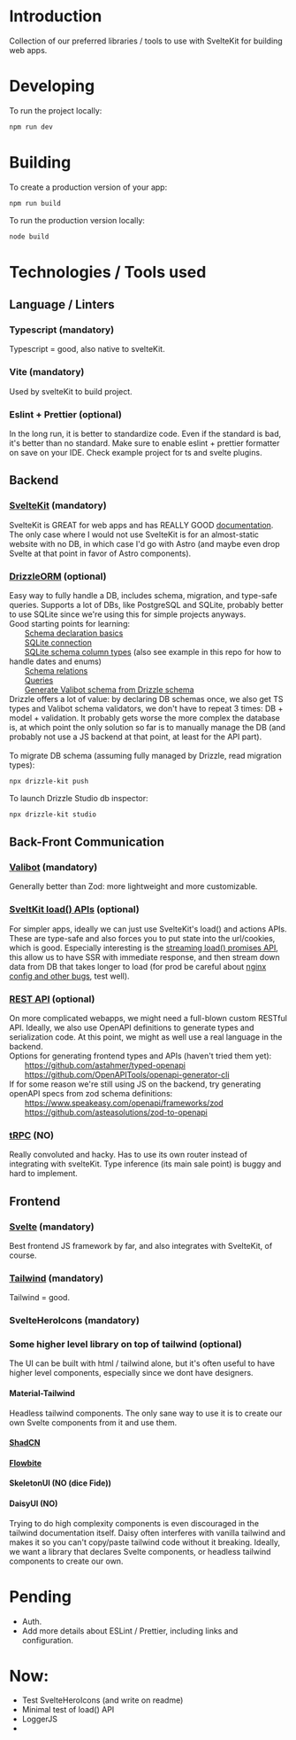 # Introduction

Collection of our preferred libraries / tools to use with SvelteKit for building web apps.


# Developing

To run the project locally:
```bash
npm run dev
```


# Building

To create a production version of your app:

```bash
npm run build
```
To run the production version locally:
```bash
node build
```


# Technologies / Tools used


## Language / Linters

### Typescript (mandatory)
Typescript = good, also native to svelteKit.

### Vite (mandatory)
Used by svelteKit to build project.

### Eslint + Prettier (optional)
In the long run, it is better to standardize code. Even if the standard is bad, it's better than no standard. Make sure to enable eslint + prettier formatter on save on your IDE. Check example project for ts and svelte plugins.


## Backend

### [SvelteKit](https://svelte.dev/docs/kit/introduction) (mandatory)
SvelteKit is GREAT for web apps and has REALLY GOOD [documentation](https://svelte.dev/docs/kit/introduction). The only case where I would not use SvelteKit is for an almost-static website with no DB, in which case I'd go with Astro (and maybe even drop Svelte at that point in favor of Astro components). 

### [DrizzleORM](https://orm.drizzle.team/) (optional)
Easy way to fully handle a DB, includes schema, migration, and type-safe queries.
Supports a lot of DBs, like PostgreSQL and SQLite, probably better to use SQLite since we're using this for simple projects anyways.
<br>Good starting points for learning:
<br>  [Schema declaration basics](https://orm.drizzle.team/docs/sql-schema-declaration)
<br>  [SQLite connection](https://orm.drizzle.team/docs/get-started-sqlite)
<br>  [SQLite schema column types](https://orm.drizzle.team/docs/column-types/sqlite) (also see example in this repo for how to handle dates and enums)
<br>  [Schema relations](https://orm.drizzle.team/docs/relations)
<br>  [Queries](https://orm.drizzle.team/docs/rqb)
<br>  [Generate Valibot schema from Drizzle schema](https://orm.drizzle.team/docs/valibot)
<br>Drizzle offers a lot of value: by declaring DB schemas once, we also get TS types and Valibot schema validators, we don't have to repeat 3 times: DB + model + validation.
It probably gets worse the more complex the database is, at which point the only solution so far is to manually manage the DB (and probably not use a JS backend at that point, at least for the API part).
<br><br>To migrate DB schema (assuming fully managed by Drizzle, read migration types):
```bash
npx drizzle-kit push
```
To launch Drizzle Studio db inspector:
```bash
npx drizzle-kit studio
```

## Back-Front Communication

### [Valibot](https://valibot.dev/) (mandatory)
Generally better than Zod: more lightweight and more customizable.

### [SveltKit load() APIs](https://svelte.dev/docs/kit/load) (optional)
For simpler apps, ideally we can just use SvelteKit's load() and actions APIs. 
These are type-safe and also forces you to put state into the url/cookies, which is good.
Especially interesting is the [streaming load() promises API](), this allow us to have SSR with immediate response, and then stream down data from DB that takes longer to load (for prod be careful about [nginx config and other bugs](https://github.com/sveltejs/kit/issues/9534), test well).

### [REST API]() (optional)
On more complicated webapps, we might need a full-blown custom RESTful API.
Ideally, we also use OpenAPI definitions to generate types and serialization code.
At this point, we might as well use a real language in the backend.
<br>Options for generating frontend types and APIs (haven't tried them yet):
<br>  https://github.com/astahmer/typed-openapi
<br>  https://github.com/OpenAPITools/openapi-generator-cli
<br>If for some reason we're still using JS on the backend, try generating openAPI specs from zod schema definitions:
<br>  https://www.speakeasy.com/openapi/frameworks/zod
<br>  https://github.com/asteasolutions/zod-to-openapi

### [tRPC](https://icflorescu.github.io/trpc-sveltekit/) (NO)
Really convoluted and hacky. 
Has to use its own router instead of integrating with svelteKit.
Type inference (its main sale point) is buggy and hard to implement.

## Frontend

### [Svelte](https://svelte.dev/docs/svelte/overview) (mandatory)
Best frontend JS framework by far, and also integrates with SvelteKit, of course.

### [Tailwind](https://tailwindcss.com/docs/installation) (mandatory)
Tailwind = good.

### SvelteHeroIcons (mandatory)

### Some higher level library on top of tailwind (optional)
The UI can be built with html / tailwind alone, but it's often useful to have higher level components, especially since we dont have designers.

#### Material-Tailwind
Headless tailwind components. The only sane way to use it is to create our own Svelte components from it and use them.

#### [ShadCN](https://www.shadcn-svelte.com/)

#### [Flowbite](https://flowbite-svelte.com/)

#### SkeletonUI (NO (dice Fide))

#### DaisyUI (NO)
Trying to do high complexity components is even discouraged in the tailwind documentation itself.
Daisy often interferes with vanilla tailwind and makes it so you can't copy/paste tailwind code without it breaking.
Ideally, we want a library that declares Svelte components, or headless tailwind components to create our own.




# Pending 
- Auth.
- Add more details about ESLint / Prettier, including links and configuration.

# Now:
- Test SvelteHeroIcons (and write on readme)
- Minimal test of load() API
- LoggerJS
- 